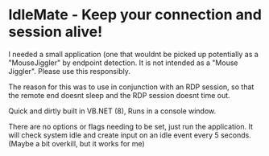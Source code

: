 # IdleMate - Keep your connection and session alive!

I needed a small application (one that wouldnt be picked up potentially as a "MouseJiggler" by endpoint detection.
It is not intended as a "Mouse Jiggler". Please use this responsibly.

The reason for this was to use in conjunction with an RDP session, so that the remote end doesnt sleep and the RDP session doesnt time out.

Quick and dirtly built in VB.NET (8), Runs in a console window.

There are no options or flags needing to be set, just run the application.
It will check system idle and create input on an idle event every 5 seconds. (Maybe a bit overkill, but it works for me)
